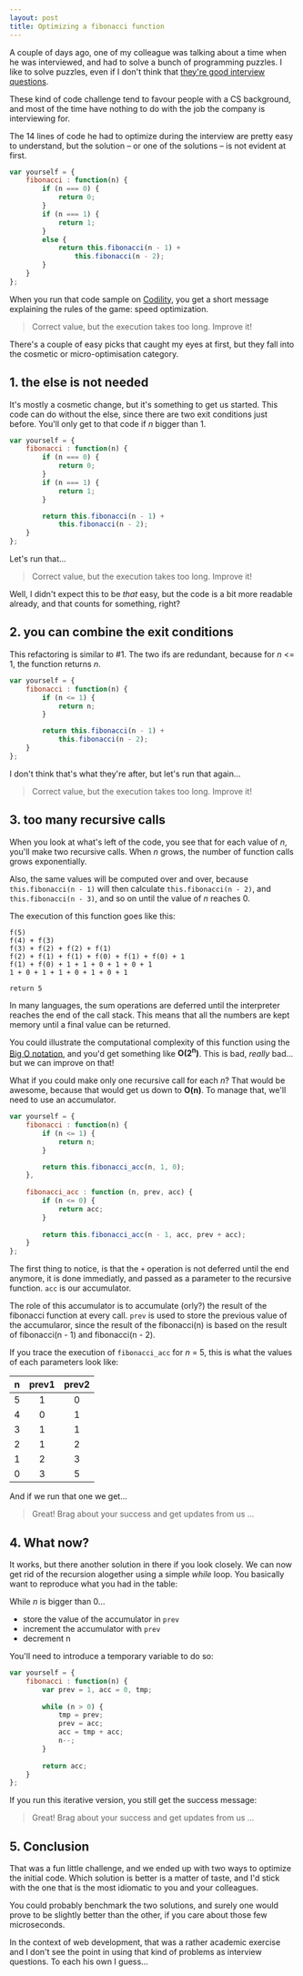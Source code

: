 ```yaml
---
layout: post
title: Optimizing a fibonacci function
---
```


A couple of days ago, one of my colleague was talking about a time when he was interviewed, and had to solve a bunch of programming puzzles. I like to solve puzzles, even if I don't think that [they're good interview questions](https://zachholman.com/posts/startup-interviewing-is-fucked/).

These kind of code challenge tend to favour people with a CS background, and most of the time have nothing to do with the job the company is interviewing for.

The 14 lines of code he had to optimize during the interview are pretty easy to understand, but the solution – or one of the solutions – is not evident at first.

```js
var yourself = {
    fibonacci : function(n) {
        if (n === 0) {
            return 0;
        }
        if (n === 1) {
            return 1;
        }
        else {
            return this.fibonacci(n - 1) +
                this.fibonacci(n - 2);
        }
    }
};
```

When you run that code sample on [Codility](https://codility.com/programmers/), you get a short message explaining the rules of the game: speed optimization.

> Correct value, but the execution takes too long. Improve it!

There's a couple of easy picks that caught my eyes at first, but they fall into the cosmetic or micro-optimisation category.


## 1. the else is not needed

It's mostly a cosmetic change, but it's something to get us started. This code can do without the else, since there are two exit conditions just before. You'll only get to that code if *n* bigger than 1.

```js
var yourself = {
    fibonacci : function(n) {
        if (n === 0) {
            return 0;
        }
        if (n === 1) {
            return 1;
        }

        return this.fibonacci(n - 1) +
            this.fibonacci(n - 2);
    }
};
```

Let's run that...

> Correct value, but the execution takes too long. Improve it!

Well, I didn't expect this to be *that* easy, but the code is a bit more readable already, and that counts for something, right?


## 2. you can combine the exit conditions

This refactoring is similar to #1. The two ifs are redundant, because for *n* <= 1, the function returns *n*.

```js
var yourself = {
    fibonacci : function(n) {
        if (n <= 1) {
            return n;
        }

        return this.fibonacci(n - 1) +
            this.fibonacci(n - 2);
    }
};
```

I don't think that's what they're after, but let's run that again...

> Correct value, but the execution takes too long. Improve it!


## 3. too many recursive calls

When you look at what's left of the code, you see that for each value of *n*, you'll make two recursive calls. When *n* grows, the number of function calls grows exponentially.

Also, the same values will be computed over and over, because `this.fibonacci(n - 1)` will then calculate `this.fibonacci(n - 2)`, and `this.fibonacci(n - 3)`, and so on until the value of *n* reaches 0.

The execution of this function goes like this:

```
f(5)
f(4) + f(3)
f(3) + f(2) + f(2) + f(1)
f(2) + f(1) + f(1) + f(0) + f(1) + f(0) + 1
f(1) + f(0) + 1 + 1 + 0 + 1 + 0 + 1
1 + 0 + 1 + 1 + 0 + 1 + 0 + 1

return 5
```

In many languages, the sum operations are deferred until the interpreter reaches the end of the call stack. This means that all the numbers are kept memory until a final value can be returned.

You could illustrate the computational complexity of this function using the [Big O notation](https://en.wikipedia.org/wiki/Big_O_notation), and you'd get something like **O(2<sup>n</sup>)**. This is bad, *really* bad... but we can improve on that!

What if you could make only one recursive call for each *n*? That would be awesome, because that would get us down to **O(n)**. To manage that, we'll need to use an accumulator.

```js
var yourself = {
    fibonacci : function(n) {
        if (n <= 1) {
            return n;
        }

        return this.fibonacci_acc(n, 1, 0);
    },
    
    fibonacci_acc : function (n, prev, acc) {
        if (n <= 0) {
            return acc;
        }
         
        return this.fibonacci_acc(n - 1, acc, prev + acc);
    }
};
```

The first thing to notice, is that the `+` operation is not deferred until the end anymore, it is done immediatly, and passed as a parameter to the recursive function. `acc` is our accumulator.

The role of this accumulator is to accumulate (orly?) the result of the fibonacci function at every call. `prev` is used to store the previous value of the accumularor, since the result of the fibonacci(n) is based on the result of fibonacci(n - 1) and fibonacci(n - 2).

If you trace the execution of `fibonacci_acc` for *n* = 5, this is what the values of each parameters look like:

| n | prev1 | prev2 |
| :---: | :---: | :---: |
| 5 | 1 | 0 |
| 4 | 0 | 1 |
| 3 | 1 | 1 |
| 2 | 1 | 2 |
| 1 | 2 | 3 |
| 0 | 3 | 5 |

And if we run that one we get...

> Great! Brag about your success and get updates from us ...


## 4. What now?

It works, but there another solution in there if you look closely. We can now get rid of the recursion alogether using a simple *while* loop. You basically want to reproduce what you had in the table:

While *n* is bigger than 0...
- store the value of the accumulator in `prev`
- increment the accumulator with `prev`
- decrement n

You'll need to introduce a temporary variable to do so:

```js
var yourself = {
    fibonacci : function(n) {
        var prev = 1, acc = 0, tmp;
        
        while (n > 0) {
            tmp = prev;
            prev = acc;
            acc = tmp + acc;
            n--;
        }
        
        return acc;
    }
};
```

If you run this iterative version, you still get the success message:

> Great! Brag about your success and get updates from us ...


## 5. Conclusion

That was a fun little challenge, and we ended up with two ways to optimize the initial code. Which solution is better is a matter of taste, and I'd stick with the one that is the most idiomatic to you and your colleagues.

You could probably benchmark the two solutions, and surely one would prove to be slightly better than the other, if you care about those few microseconds.

In the context of web development, that was a rather academic exercise and I don't see the point in using that kind of problems as interview questions. To each his own I guess...
